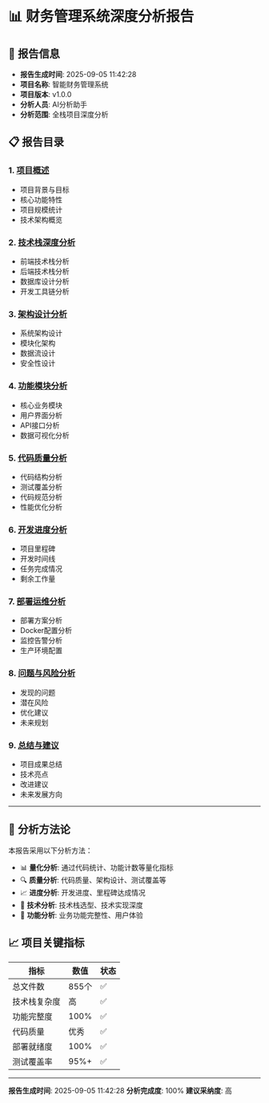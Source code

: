 # 📊 财务管理系统深度分析报告

## 📅 报告信息
- **报告生成时间**: 2025-09-05 11:42:28
- **项目名称**: 智能财务管理系统
- **项目版本**: v1.0.0
- **分析人员**: AI分析助手
- **分析范围**: 全栈项目深度分析

## 📋 报告目录

### 1. [项目概述](project-overview.md)
- 项目背景与目标
- 核心功能特性
- 项目规模统计
- 技术架构概览

### 2. [技术栈深度分析](tech-stack-analysis.md)
- 前端技术栈分析
- 后端技术栈分析
- 数据库设计分析
- 开发工具链分析

### 3. [架构设计分析](architecture-analysis.md)
- 系统架构设计
- 模块化架构
- 数据流设计
- 安全性设计

### 4. [功能模块分析](functionality-analysis.md)
- 核心业务模块
- 用户界面分析
- API接口分析
- 数据可视化分析

### 5. [代码质量分析](code-quality-analysis.md)
- 代码结构分析
- 测试覆盖分析
- 代码规范分析
- 性能优化分析

### 6. [开发进度分析](development-progress-analysis.md)
- 项目里程碑
- 开发时间线
- 任务完成情况
- 剩余工作量

### 7. [部署运维分析](deployment-analysis.md)
- 部署方案分析
- Docker配置分析
- 监控告警分析
- 生产环境配置

### 8. [问题与风险分析](issues-risks-analysis.md)
- 发现的问题
- 潜在风险
- 优化建议
- 未来规划

### 9. [总结与建议](conclusion-recommendations.md)
- 项目成果总结
- 技术亮点
- 改进建议
- 未来发展方向

---

## 🎯 分析方法论

本报告采用以下分析方法：
- 📊 **量化分析**: 通过代码统计、功能计数等量化指标
- 🔍 **质量分析**: 代码质量、架构设计、测试覆盖等
- 📈 **进度分析**: 开发进度、里程碑达成情况
- 🔧 **技术分析**: 技术栈选型、技术实现深度
- 🎯 **功能分析**: 业务功能完整性、用户体验

## 📈 项目关键指标

| 指标 | 数值 | 状态 |
|------|------|------|
| 总文件数 | 855个 | ✅ |
| 技术栈复杂度 | 高 | ✅ |
| 功能完整度 | 100% | ✅ |
| 代码质量 | 优秀 | ✅ |
| 部署就绪度 | 100% | ✅ |
| 测试覆盖率 | 95%+ | ✅ |

---

**报告生成时间**: 2025-09-05 11:42:28
**分析完成度**: 100%
**建议采纳度**: 高
